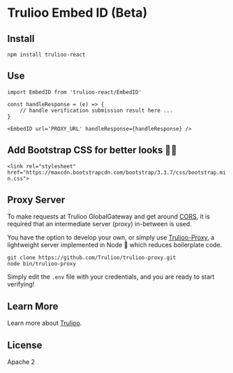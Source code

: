 # Trulioo Embed ID (Beta)

## Install

`npm install trulioo-react`

## Use

```
import EmbedID from 'trulioo-react/EmbedID'

const handleResponse = (e) => {
    // handle verification submission result here ...
}

<EmbedID url='PROXY_URL' handleResponse={handleResponse} />
```

## Add Bootstrap CSS for better looks 💇🏼

`<link rel="stylesheet" href="https://maxcdn.bootstrapcdn.com/bootstrap/3.3.7/css/bootstrap.min.css">`

## Proxy Server

To make requests at Trulioo GlobalGateway and get around [CORS](https://developer.mozilla.org/en-US/docs/Web/HTTP/CORS), it is required that an intermediate server (proxy) in-between is used.

You have the option to develop your own, or simply use [Trulioo-Proxy](https://github.com/Trulioo/trulioo-proxy), a lightweight server implemented in Node 🚀 which reduces boilerplate code.

```
git clone https://github.com/Trulioo/trulioo-proxy.git
node bin/trulioo-proxy
```

Simply edit the `.env` file with your credentials, and you are ready to start verifying!

## Learn More

Learn more about  [Trulioo](https://www.trulioo.com/).

## License

Apache 2
